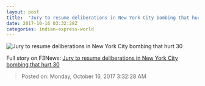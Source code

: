```yaml
---
layout: post
title:  "Jury to resume deliberations in New York City bombing that hurt 30"
date: 2017-10-16 03:32:28Z
categories: indian-express-world
---
```


![Jury to resume deliberations in New York City bombing that hurt 30](http://images.indianexpress.com/2017/04/manhattan-explosion-759.jpg?w=759)




Full story on F3News: [Jury to resume deliberations in New York City bombing that hurt 30](http://www.f3nws.com/n/TVuShB)

> Posted on: Monday, October 16, 2017 3:32:28 AM
